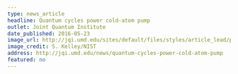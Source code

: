 ```yaml
---
type: news_article
headline: Quantum cycles power cold-atom pump
outlet: Joint Quantum Institute
date_published: 2016-05-23
image_url: http://jqi.umd.edu/sites/default/files/styles/article_lead/public/images/frame.png?itok=0MPOFVoZ
image_credit: S. Kelley/NIST
address: http://jqi.umd.edu/news/quantum-cycles-power-cold-atom-pump
featured: no
---
```

